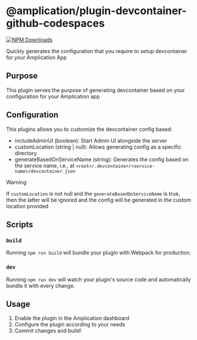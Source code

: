 # @amplication/plugin-devcontainer-github-codespaces

[![NPM Downloads](https://img.shields.io/npm/dt/@amplication/plugin-devcontainer-github-codespaces)](https://www.npmjs.com/package/@amplication/plugin-devcontainer-github-codespaces)

Quickly generates the configuration that you require to setup devcontainer for your Amplication App

## Purpose
This plugin serves the purpose of generating devcontainer based on your configuration for your Amplication app

## Configuration

This plugins allows you to customize the devcontainer config based:

- includeAdminUI (boolean): Start Admin UI alongside the server
- customLocation (string | null): Allows generating config as a specific directory.
- generateBasedOnServiceName (string): Generates the config based on the service name, i.e., at `<root>/.devcontainer/<service-name>/devcontainer.json`

>[!WARNING]
>If `customLocation` is not null and the `generateBasedOnServiceName` is true, then the latter will be ignored and the config will be generated in the custom location provided

## Scripts

### `build`

Running `npm run build` will bundle your plugin with Webpack for production.

### `dev`

Running `npm run dev` will watch your plugin's source code and automatically bundle it with every change.

## Usage

1. Enable the plugin in the Amplication dashboard
2. Configure the plugin according to your needs
3. Commit changes and build!
